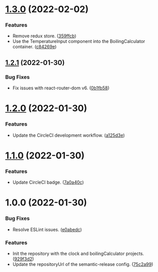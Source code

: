 # [1.3.0](https://github.com/ae-lexs/ae_react_sandbox/compare/v1.2.1...v1.3.0) (2022-02-02)


### Features

* Remove redux store. ([359ffcb](https://github.com/ae-lexs/ae_react_sandbox/commit/359ffcb84795d9e06cf86bf2c6397a0c8b5fd5b8))
* Use the TemperatureInput component into the BoilingCalculator container. ([c84269e](https://github.com/ae-lexs/ae_react_sandbox/commit/c84269eb76db169dd82748a958aa0748271e2bac))

## [1.2.1](https://github.com/ae-lexs/ae_react_sandbox/compare/v1.2.0...v1.2.1) (2022-01-30)


### Bug Fixes

* Fix issues with react-router-dom v6. ([0b1fb58](https://github.com/ae-lexs/ae_react_sandbox/commit/0b1fb58043a475cc329d8a4e667d28c71db54f4b))

# [1.2.0](https://github.com/ae-lexs/ae_react_sandbox/compare/v1.1.0...v1.2.0) (2022-01-30)


### Features

* Update the CircleCI development workflow. ([a125d3e](https://github.com/ae-lexs/ae_react_sandbox/commit/a125d3ec2d770bfcab2ee459737a8de8c04b917b))

# [1.1.0](https://github.com/ae-lexs/ae_react_sandbox/compare/v1.0.0...v1.1.0) (2022-01-30)


### Features

* Update CircleCI badge. ([7a0a40c](https://github.com/ae-lexs/ae_react_sandbox/commit/7a0a40cf3b626e6c99028ecb90419bb5e597c57c))

# 1.0.0 (2022-01-30)


### Bug Fixes

* Resolve ESLint issues. ([e0abedc](https://github.com/ae-lexs/ae_react_sandbox/commit/e0abedc43437fa53ddc21967923ce81fe703d072))


### Features

* Init the repository with the clock and boilingCalculator projects. ([929f3d2](https://github.com/ae-lexs/ae_react_sandbox/commit/929f3d24bb4878f2f313f0fd9d7fb6c41835f3c3))
* Update the repositoryUrl of the semantic-release config. ([75c2a99](https://github.com/ae-lexs/ae_react_sandbox/commit/75c2a999722568697c45dc93559c1cad98f6b263))
